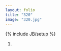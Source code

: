 ```yaml
---
layout: folio
title: "320"
image: "320.jpg"
---
```

{% include JB/setup %}

<div class="copy">
	<p></p>
</div>

<div class="choice">
	<ol>
		<li><a href=".html">

</a></li>
	</ol>
</div>